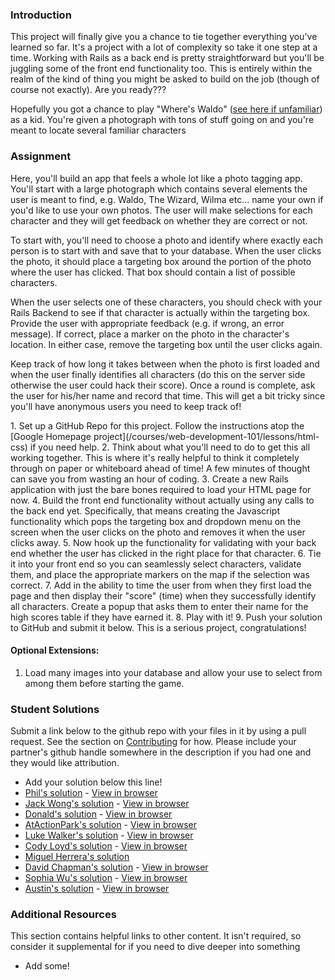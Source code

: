 ### Introduction
This project will finally give you a chance to tie together everything you've learned so far.  It's a project with a lot of complexity so take it one step at a time.  Working with Rails as a back end is pretty straightforward but you'll be juggling some of the front end functionality too.  This is entirely within the realm of the kind of thing you might be asked to build on the job (though of course not exactly).  Are you ready???

Hopefully you got a chance to play "Where's Waldo" ([see here if unfamiliar](http://en.wikipedia.org/wiki/Where's_Wally%3F)) as a kid.  You're given a photograph with tons of stuff going on and you're meant to locate several familiar characters

### Assignment

Here, you'll build an app that feels a whole lot like a photo tagging app.  You'll start with a large photograph which contains several elements the user is meant to find, e.g. Waldo, The Wizard, Wilma etc... name your own if you'd like to use your own photos.  The user will make selections for each character and they will get feedback on whether they are correct or not.

To start with, you'll need to choose a photo and identify where exactly each person is to start with and save that to your database.  When the user clicks the photo, it should place a targeting box around the portion of the photo where the user has clicked.  That box should contain a list of possible characters.

When the user selects one of these characters, you should check with your Rails Backend to see if that character is actually within the targeting box.  Provide the user with appropriate feedback (e.g. if wrong, an error message).  If correct, place a marker on the photo in the character's location.  In either case, remove the targeting box until the user clicks again.

Keep track of how long it takes between when the photo is first loaded and when the user finally identifies all characters (do this on the server side otherwise the user could hack their score).  Once a round is complete, ask the user for his/her name and record that time.  This will get a bit tricky since you'll have anonymous users you need to keep track of!

<div class="lesson-content__panel" markdown="1">
1. Set up a GitHub Repo for this project.  Follow the instructions atop the [Google Homepage project](/courses/web-development-101/lessons/html-css) if you need help.
2. Think about what you'll need to do to get this all working together.  This is where it's really helpful to think it completely through on paper or whiteboard ahead of time!  A few minutes of thought can save you from wasting an hour of coding.
3. Create a new Rails application with just the bare bones required to load your HTML page for now.
4. Build the front end functionality without actually using any calls to the back end yet.  Specifically, that means creating the Javascript functionality which pops the targeting box and dropdown menu on the screen when the user clicks on the photo and removes it when the user clicks away.
5. Now hook up the functionality for validating with your back end whether the user has clicked in the right place for that character.
6. Tie it into your front end so you can seamlessly select characters, validate them, and place the appropriate markers on the map if the selection was correct.
7. Add in the ability to time the user from when they first load the page and then display their "score" (time) when they successfully identify all characters.  Create a popup that asks them to enter their name for the high scores table if they have earned it.
8. Play with it!
9. Push your solution to GitHub and submit it below.  This is a serious project, congratulations!

#### Optional Extensions:

1. Load many images into your database and allow your use to select from among them before starting the game.
</div>

### Student Solutions
Submit a link below to the github repo with your files in it by using a pull request.  See the section on [Contributing](http://github.com/grassroot-software/grassroot_curriculum/blob/master/contributing.md) for how.  Please include your partner's github handle somewhere in the description if you had one and they would like attribution.

* Add your solution below this line!
* [Phil's solution](https://github.com/pip36/wheres_wally) - [View in browser](https://floating-everglades-97160.herokuapp.com/)
* [Jack Wong's solution](https://github.com/iamjackslayer/odin-waldo) - [View in browser](https://afternoon-mesa-65847.herokuapp.com/)
* [Donald's solution](https://github.com/donaldali/wheres-waldo) - [View in browser](http://dna-wheres-waldo.herokuapp.com/ "Where's Waldo")
* [AtActionPark's solution](https://github.com/AtActionPark/odin_waldo) - [View in browser](https://hidden-sierra-6699.herokuapp.com/)
* [Luke Walker's solution](https://github.com/ubershibs/odin-js-course/tree/master/waldo) - [View in browser](https://damp-plateau-96949.herokuapp.com)
* [Cody Loyd's solution](https://github.com/codyloyd/wheres_waldo) - [View in browser](https://weeping-walleye.herokuapp.com)
* [Miguel Herrera's solution](https://github.com/migueloherrera/js-findwaldo)
* [David Chapman's solution](https://github.com/davidchappy/wheres-waldo) - [View in browser](https://dac-wheres-waldo.herokuapp.com/)
* [Sophia Wu's solution](https://github.com/SophiaLWu/wheres-waldo) - [View in browser](https://frozen-stream-95035.herokuapp.com/)
* [Austin's solution](https://github.com/CouchofTomato/wheres-wally) - [View in browser](https://couch-waldo.herokuapp.com/)

### Additional Resources
This section contains helpful links to other content. It isn't required, so consider it supplemental for if you need to dive deeper into something

* Add some!
